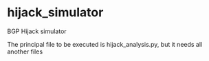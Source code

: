 # hijack_simulator
BGP Hijack simulator

The principal file to be executed is hijack_analysis.py, but it needs all another files
